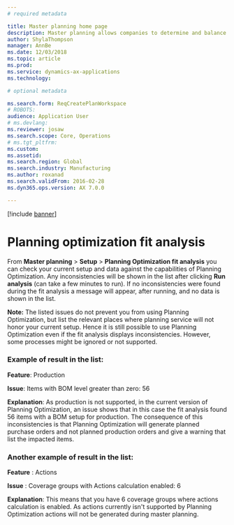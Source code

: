```yaml
---
# required metadata

title: Master planning home page
description: Master planning allows companies to determine and balance the future need for raw materials and capacity to meet company goals. 
author: ShylaThompson
manager: AnnBe
ms.date: 12/03/2018
ms.topic: article
ms.prod: 
ms.service: dynamics-ax-applications
ms.technology: 

# optional metadata

ms.search.form: ReqCreatePlanWorkspace
# ROBOTS: 
audience: Application User
# ms.devlang: 
ms.reviewer: josaw
ms.search.scope: Core, Operations
# ms.tgt_pltfrm: 
ms.custom: 
ms.assetid: 
ms.search.region: Global
ms.search.industry: Manufacturing
ms.author: roxanad
ms.search.validFrom: 2016-02-28
ms.dyn365.ops.version: AX 7.0.0

---
```


[!include [banner](../includes/preview-banner.md)]

# Planning optimization fit analysis

From **Master planning** > **Setup** > **Planning Optimization fit analysis** you can check your current setup and data against the capabilities of Planning Optimization. Any inconsistencies will be shown in the list after clicking **Run analysis** (can take a few minutes to run). If no inconsistencies were found during the fit analysis a message will appear, after running, and no data is shown in the list.

**Note:** The listed issues do not prevent you from using Planning Optimization, but list the relevant places where planning service will not honor your current setup. Hence it is still possible to use Planning Optimization even if the fit analysis displays inconsistencies. However, some processes might be ignored or not supported.

### Example of result in the list:

**Feature**: Production

**Issue**: Items with BOM level greater than zero: 56

**Explanation**: 
As production is not supported, in the current version of Planning Optimization, an issue shows that in this case the fit analysis found 56 items with a BOM setup for production. The consequence of this inconsistencies is that Planning Optimization will generate planned purchase orders and not planned production orders and give a warning that list the impacted items.

### Another example of result in the list:

**Feature** : Actions

**Issue** : Coverage groups with Actions calculation enabled: 6

**Explanation**: 
This means that you have 6 coverage groups where actions calculation is enabled. As actions currently isn&#39;t supported by Planning Optimization actions will not be generated during master planning.

